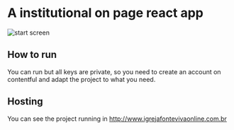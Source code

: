# A institutional on page react app
![start screen](https://i.imgur.com/60gNmOy.png)

## How to run
You can run but all keys are private, so you need to create an account on contentful and adapt the project to what you need.

## Hosting
You can see the project running in http://www.igrejafontevivaonline.com.br
